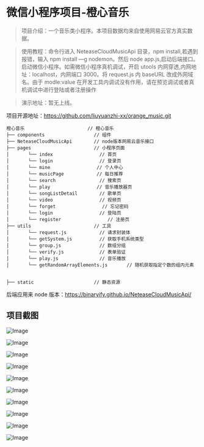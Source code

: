 # 微信小程序项目-橙心音乐

> 项目介绍：一个音乐类小程序。本项目数据均来自使用网易云官方真实数据。

> 使用教程：命令行进入 NeteaseCloudMusicApi 目录，npm install,若遇到报错，输入 npm install —g nodemon。然后 node app.js,启动后端接口。启动微信小程序。如需微信小程序真机调试，开启 utools 内网穿透,内网地址：localhost，内网端口 3000。将 request.js 内 baseURL 改成外网域名。由于 modle:value 在开发工具内调试没有作用，请在预览调试或者真机调试中进行登陆或者注册操作

> 演示地址：暂无上线。

项目开源地址：https://github.com/liuyuanzhi-xx/orange_music.git

```
橙心音乐                       // 橙心音乐
├── components                  // 组件
├── NeteaseCloudMusicApi        // node版本网易云音乐接口
├── pages                       // 小程序页面
│       └── index                 // 首页
│       └── login                 // 登录页
│       └── mine                 // 个人中心
│       └── musicPage            // 每日推荐
│       └── search                // 搜索页
│       └── play                 // 音乐播放器页
│       └── songListDetail        // 歌单页
│       └── video                 // 视频页
│       └── forget                 // 忘记密码
│       └── login                 // 登陆页
│       └── register                 // 注册页
├── utils                       // 工具
│       └── request.js            // 请求封装体
│       └── getSystem.js          // 获取手机系统类型
│       └── group.js              // 数组分组
│       └── verify.js             // 表单验证
│       └── play.js               // 音乐播放
│       └── getRandomArrayElements.js       // 随机获取指定个数的组内元素


├── static                      // 静态资源
```

后端应用来 node 版本：https://binaryify.github.io/NeteaseCloudMusicApi/

## 项目截图

![Image](https://github.com/liuyuanzhi-xx/orange_music/blob/master/static/images/readme/Screenshot_20210426_113911.jpg)

![Image](https://github.com/liuyuanzhi-xx/orange_music/blob/master/static/images/readme/Screenshot_20210426_113920.jpg)

![Image](https://github.com/liuyuanzhi-xx/orange_music/blob/master/static/images/readme/Screenshot_20210426_113931.jpg)

![Image](https://github.com/liuyuanzhi-xx/orange_music/blob/master/static/images/readme/Screenshot_20210426_113935.jpg)

![Image](https://github.com/liuyuanzhi-xx/orange_music/blob/master/static/images/readme/Screenshot_20210426_113947.jpg)

![Image](https://github.com/liuyuanzhi-xx/orange_music/blob/master/static/images/readme/Screenshot_20210426_113951.jpg)

![Image](https://github.com/liuyuanzhi-xx/orange_music/blob/master/static/images/readme/Screenshot_20210426_114018.jpg)

![Image](https://github.com/liuyuanzhi-xx/orange_music/blob/master/static/images/readme/Screenshot_20210426_114027.jpg)

![Image](https://github.com/liuyuanzhi-xx/orange_music/blob/master/static/images/readme/Screenshot_20210426_114037.jpg)

![Image](https://github.com/liuyuanzhi-xx/orange_music/blob/master/static/images/readme/Screenshot_20210426_114045.jpg)





